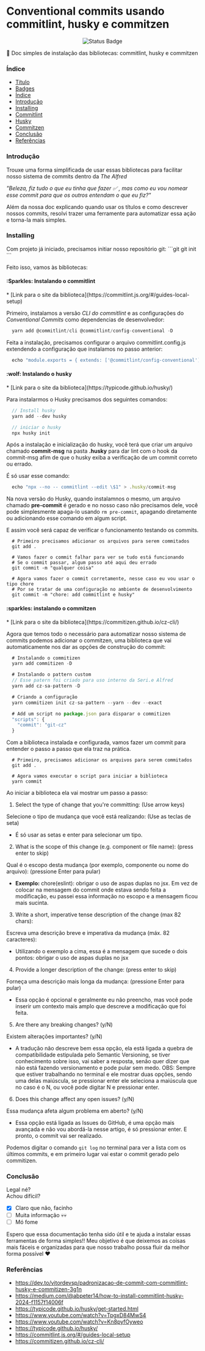 <h1 id="title"> Conventional commits usando commitlint, husky e commitzen </h1>

<p align="center" id="badges">
    <img loading="lazy" src="http://img.shields.io/static/v1?label=STATUS&message=EM%20DESENVOLVIMENTO&color=GREEN&style=for-the-badge" alt="Status Badge"/>
</p>

🚀 Doc simples de instalação das bibliotecas: commitlint, husky e commitzen

<h3 id="indice">Índice</h3>

* [Título](#title)
* [Badges](#badges)
* [Índice](#indice)
* [Introdução](#intro)
* [Installing](#installing)
* [Commitlint](#commitlint)
* [Husky](#husky)
* [Commitzen](#commitzen)
* [Conclusão](#conclusion)
* [Referências](#references)

<h3 id="intro">Introdução</h3>

Trouxe uma forma simplificada de usar essas bibliotecas para facilitar nosso sistema de commits dentro da *The Alfred*

*"Beleza, fiz tudo o que eu tinha que fazer :white_check_mark: , mas como eu vou nomear esse commit para que os outros entendam o que eu fiz?"*

Além da nossa doc explicando quando usar os títulos e como descrever nossos commits, resolvi trazer uma ferramente para automatizar essa ação e torna-la mais simples.


<h3 id="installing">Installing</h3>
Com projeto já iniciado, precisamos initiar nosso repositório git:
```git
  git init
```

Feito isso, vamos às bibliotecas:

<h4 id="commitlint">:Sparkles: Instalando o commitlint</h4>
* [Link para o site da biblioteca](https://commitlint.js.org/#/guides-local-setup)

Primeiro, instalamos a versão *CLI do commitlint* e as configurações do *Conventional Commits* como
dependencias de desenvolvedor:

```javascript
  yarn add @commitlint/cli @commitlint/config-conventional -D
```

Feita a instalação, precisamos configurar o arquivo commitlint.config.js extendendo a configuração que instalamos no passo anterior:

```javascript
  echo "module.exports = { extends: ['@commitlint/config-conventional'] };" > commitlint.config.js
```

<h4 id="husky">:wolf: Instalando o husky</h4>
* [Link para o site da biblioteca](https://typicode.github.io/husky/)

Para instalarmos o Husky precisamos dos seguintes comandos:

```javascript
  // Install husky
  yarn add --dev husky

  // iniciar o husky
  npx husky init
```

Após a instalação e inicialização do husky, você terá que criar um arquivo chamado **commit-msg** na pasta **.husky** para dar lint com o hook da commit-msg afim de que o husky exiba a verificação de um commit correto ou errado.

É só usar esse comando:

```javascript
  echo "npx --no -- commitlint --edit \$1" > .husky/commit-msg
```

Na nova versão do Husky, quando instalamnos o mesmo, um arquivo chamado **pre-commit** é gerado e no nosso caso não precisamos dele, você pode simplesmente apaga-lo usando `rm pre-commit`, apagando diretamente ou adicionando esse comando em algum script.

E assim você será capaz de verificar o funcionamento testando os commits.

```git 
  # Primeiro precisamos adicionar os arquivos para serem commitados
  git add .

  # Vamos fazer o commit falhar para ver se tudo está funcionando
  # Se o commit passar, algum passo até aqui deu errado
  git commit -m "qualquer coisa"

  # Agora vamos fazer o commit corretamente, nesse caso eu vou usar o tipo chore
  # Por se tratar de uma configuração no ambiente de desenvolvimento
  git commit -m "chore: add commitlint e husky"
```

<h4 id="commitzen">:sparkles: instalando o commitzen</h4>
* [Link para o site da biblioteca](https://commitizen.github.io/cz-cli/)

Agora que temos todo o necessário para automatizar nosso sistema de commits
podemos adicionar o commitzen, uma biblioteca que vai automaticamente nos dar as opções
de construção do commit:

```javascript
  # Instalando o commitizen
  yarn add commitizen -D

  # Instalando o pattern custom
  // Esse patern foi criado para uso interno da Seri.e Alfred
  yarn add cz-sa-pattern -D

  # Criando a configuração
  yarn commitizen init cz-sa-pattern --yarn --dev --exact

  # Add um script no package.json para disparar o commitizen
  "scripts": {
    "commit": "git-cz"
  }
```

Com a biblioteca instalada e configurada, vamos fazer um commit para entender o passo a passo que ela traz na prática.

```git 
  # Primeiro, precisamos adicionar os arquivos para serem commitados
  git add .

  # Agora vamos executar o script para iniciar a biblioteca
  yarn commit
```

Ao iniciar a biblioteca ela vai mostrar um passo a passo:

1) Select the type of change that you're committing: (Use arrow keys)

Selecione o tipo de mudança que você está realizando: (Use as teclas de seta)

* É só usar as setas e enter para selecionar um tipo.
2) What is the scope of this change (e.g. component or file name): (press enter to skip)

Qual é o escopo desta mudança (por exemplo, componente ou nome do arquivo): (pressione Enter para pular)

* **Exemplo:** chore(eslint): obrigar o uso de aspas duplas no jsx.
Em vez de colocar na mensagem do commit onde estava sendo feita a modificação, eu passei essa informação no escopo e a mensagem ficou mais sucinta.

3) Write a short, imperative tense description of the change (max 82 chars):

Escreva uma descrição breve e imperativa da mudança (máx. 82 caracteres):

* Utilizando o exemplo a cima, essa é a mensagem que sucede o dois pontos: obrigar o uso de aspas duplas no jsx
4) Provide a longer description of the change: (press enter to skip)

Forneça uma descrição mais longa da mudança: (pressione Enter para pular)

* Essa opção é opcional e geralmente eu não preencho, mas você pode inserir um contexto mais amplo que descreve a modificação que foi feita.
5) Are there any breaking changes? (y/N)

Existem alterações importantes? (y/N)

* A tradução não descreve bem essa opção, ela está ligada a quebra de compatibilidade estipulada pelo Semantic Versioning, se tiver conhecimento sobre isso, vai saber a resposta, senão quer dizer que não está fazendo versionamento e pode pular sem medo.
OBS: Sempre que estiver trabalhando no terminal e ele mostrar duas opções, sendo uma delas maiúscula, se pressionar enter ele seleciona a maiúscula que no caso é o N, ou você pode digitar N e pressionar enter.

6) Does this change affect any open issues? (y/N)

Essa mudança afeta algum problema em aberto? (y/N)

* Essa opção está ligada as Issues do GitHub, é uma opção mais avançada e não vou abordá-la nesse artigo, é só pressionar enter.
E pronto, o commit vai ser realizado.

Podemos digitar o comando `git log` no terminal para ver a lista com os últimos commits, e em primeiro lugar vai estar o commit gerado pelo commitizen.

<h3 id="conclusion">Conclusão</h3>

Legal né?  
Achou difícil?

* [x] Claro que não, facinho
* [ ] Muita informação :skull::skull:
* [ ] Mó fome

Espero que essa documentação tenha sido útil e te ajuda a instalar essas ferramentas de forma simples!! Meu objetivo é que deixemos as coisas mais fáceis e organizadas para que nosso trabalho possa fluir da melhor forma possível :heart:

<h3 id="references">Referências</h3>

* <https://dev.to/vitordevsp/padronizacao-de-commit-com-commitlint-husky-e-commitizen-3g1n>
* <https://medium.com/@abpeter14/how-to-install-commitlint-husky-2024-f1157f14006f>
* <https://typicode.github.io/husky/get-started.html>
* <https://www.youtube.com/watch?v=TpgxD84MwS4>
* <https://www.youtube.com/watch?v=Kn8pyfOyweo>
* <https://typicode.github.io/husky/>
* <https://commitlint.js.org/#/guides-local-setup>
* <https://commitizen.github.io/cz-cli/>
  
